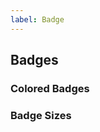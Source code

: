```yaml
---
label: Badge
---
```


## Badges

<ComponentMeta name="NBadge" />

### Colored Badges

<ComponentDemo name="ColoredBadges" />

### Badge Sizes

<ComponentDemo name="BadgeSizes" />

